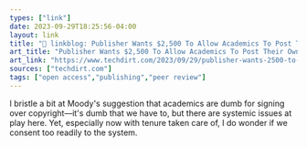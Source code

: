 ```yaml
---
types: ["link"]
date: 2023-09-29T18:25:56-04:00
layout: link
title: "🔗 linkblog: Publisher Wants $2,500 To Allow Academics To Post Their Own Manuscript To Their Own Repository | Techdirt'"
art_title: "Publisher Wants $2,500 To Allow Academics To Post Their Own Manuscript To Their Own Repository | Techdirt"
art_link: "https://www.techdirt.com/2023/09/29/publisher-wants-2500-to-allow-academics-to-post-their-own-manuscript-to-their-own-repository/"
sources: ["techdirt.com"]
tags: ["open access","publishing","peer review"]
---
```

I bristle a bit at Moody's suggestion that academics are dumb for signing over copyright—it's dumb that we have to, but there are systemic issues at play here. Yet, especially now with tenure taken care of, I do wonder if we consent too readily to the system.
